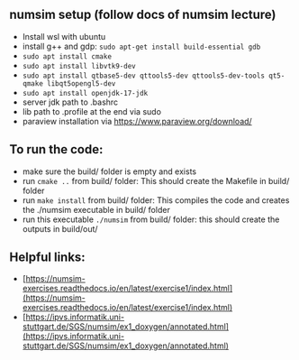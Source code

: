 ## numsim setup (follow docs of numsim lecture)
- Install wsl with ubuntu
- install g++ and gdp: ```sudo apt-get install build-essential gdb```
- ```sudo apt install cmake```
- ```sudo apt install libvtk9-dev```
- ```sudo apt install qtbase5-dev qttools5-dev qttools5-dev-tools qt5-qmake libqt5opengl5-dev```
- ```sudo apt install openjdk-17-jdk```
- server jdk path to .bashrc
- lib path to .profile at the end via sudo
- paraview installation via https://www.paraview.org/download/ 


## To run the code:
- make sure the build/ folder is empty and exists
- run ```cmake ..``` from build/ folder: This should create the Makefile in build/ folder
- run ```make install``` from build/ folder: This compiles the code and creates the ./numsim executable in build/ folder
- run this executable ```./numsim``` from build/ folder:
this should create the outputs in build/out/


## Helpful links:
- [https://numsim-exercises.readthedocs.io/en/latest/exercise1/index.html](https://numsim-exercises.readthedocs.io/en/latest/exercise1/index.html)
- [https://ipvs.informatik.uni-stuttgart.de/SGS/numsim/ex1_doxygen/annotated.html](https://ipvs.informatik.uni-stuttgart.de/SGS/numsim/ex1_doxygen/annotated.html)